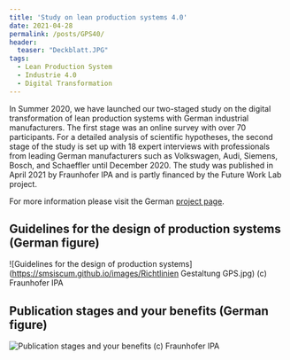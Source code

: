 ```yaml
---
title: 'Study on lean production systems 4.0'
date: 2021-04-28
permalink: /posts/GPS40/
header:
  teaser: "Deckblatt.JPG"
tags:
  - Lean Production System
  - Industrie 4.0
  - Digital Transformation
---
```


In Summer 2020, we have launched our two-staged study on the digital transformation of lean production systems with German industrial manufacturers. The first stage was an online survey with over 70 participants. For a detailed analysis of scientific hypotheses, the second stage of the study is set up with 18 expert interviews with professionals from leading German manufacturers such as Volkswagen, Audi, Siemens, Bosch, and Schaeffler until December 2020. The study was published in April 2021 by Fraunhofer IPA and is partly financed by the Future Work Lab project.

For more information please visit the German [project page](https://futureworklab.de/de/Framework/StudieGPS.html).


Guidelines for the design of production systems (German figure)
------
![Guidelines for the design of production systems](https://smsiscum.github.io/images/Richtlinien Gestaltung GPS.jpg)
(c) Fraunhofer IPA


Publication stages and your benefits (German figure)
------
![Publication stages and your benefits](https://smsiscum.github.io/images/GPSStudie.png)
(c) Fraunhofer IPA
